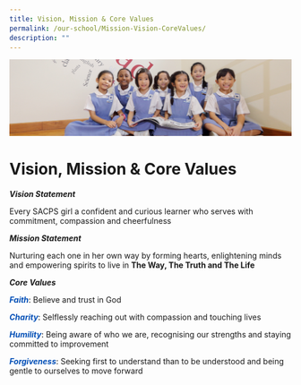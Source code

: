 ```yaml
---
title: Vision, Mission & Core Values
permalink: /our-school/Mission-Vision-CoreValues/
description: ""
---
```


![](/images/UsefulVideos.jpg)

Vision, Mission & Core Values
================

<strong><em>Vision Statement</em></strong>

Every SACPS girl a confident and curious learner who serves with commitment, compassion and cheerfulness

<strong><em>Mission Statement</em></strong>

Nurturing each one in her own way by forming hearts, enlightening minds and empowering spirits to live in <strong>The Way, The Truth and The Life</strong>

<strong><em>Core Values</em></strong>

<strong><span style="color: #004eb6;"><em>Faith</em></span></strong><span style="color: #000000;">: </span>Believe and trust in God

<strong><span style="color: #004eb6;"><em>Charity</em></span></strong><span style="color: #000000;">: </span>Selflessly reaching out with compassion and touching lives

<strong><span style="color: #004eb6;"><em>Humility</em></span></strong><span style="color: #000000;">: </span> Being aware of who we are, recognising our strengths and staying committed to improvement

<strong><span style="color: #004eb6;"><em>Forgiveness</em></span></strong><span style="color: #000000;">: </span> Seeking first to understand than to be understood and being gentle to ourselves to move forward

&nbsp;